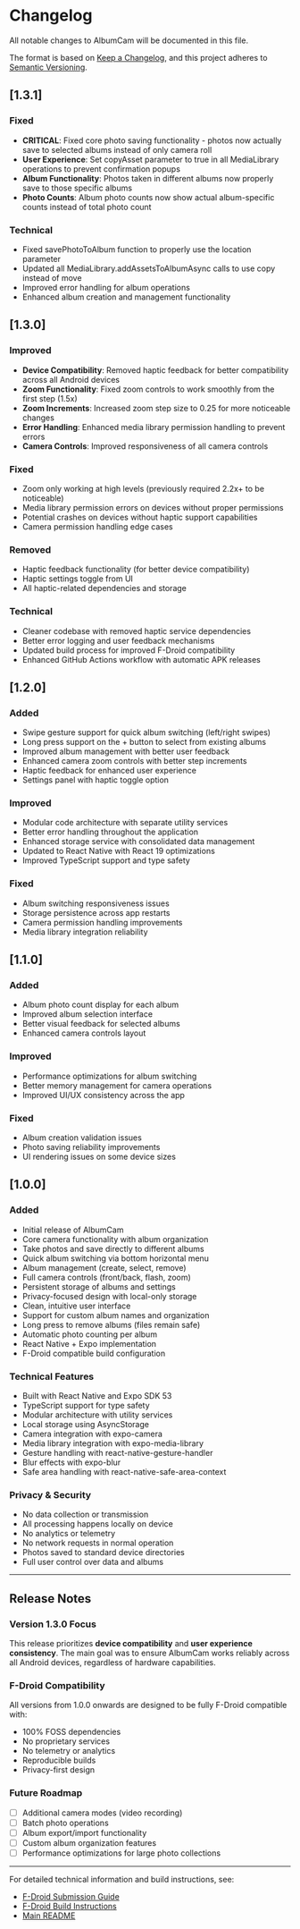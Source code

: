 # Changelog

All notable changes to AlbumCam will be documented in this file.

The format is based on [Keep a Changelog](https://keepachangelog.com/en/1.0.0/),
and this project adheres to [Semantic Versioning](https://semver.org/spec/v2.0.0.html).

## [1.3.1]

### Fixed
- **CRITICAL**: Fixed core photo saving functionality - photos now actually save to selected albums instead of only camera roll
- **User Experience**: Set copyAsset parameter to true in all MediaLibrary operations to prevent confirmation popups
- **Album Functionality**: Photos taken in different albums now properly save to those specific albums
- **Photo Counts**: Album photo counts now show actual album-specific counts instead of total photo count

### Technical
- Fixed savePhotoToAlbum function to properly use the location parameter
- Updated all MediaLibrary.addAssetsToAlbumAsync calls to use copy instead of move
- Improved error handling for album operations
- Enhanced album creation and management functionality

## [1.3.0]

### Improved
- **Device Compatibility**: Removed haptic feedback for better compatibility across all Android devices
- **Zoom Functionality**: Fixed zoom controls to work smoothly from the first step (1.5x)
- **Zoom Increments**: Increased zoom step size to 0.25 for more noticeable changes
- **Error Handling**: Enhanced media library permission handling to prevent errors
- **Camera Controls**: Improved responsiveness of all camera controls

### Fixed
- Zoom only working at high levels (previously required 2.2x+ to be noticeable)
- Media library permission errors on devices without proper permissions
- Potential crashes on devices without haptic support capabilities
- Camera permission handling edge cases

### Removed
- Haptic feedback functionality (for better device compatibility)
- Haptic settings toggle from UI
- All haptic-related dependencies and storage

### Technical
- Cleaner codebase with removed haptic service dependencies
- Better error logging and user feedback mechanisms
- Updated build process for improved F-Droid compatibility
- Enhanced GitHub Actions workflow with automatic APK releases

## [1.2.0]

### Added
- Swipe gesture support for quick album switching (left/right swipes)
- Long press support on the + button to select from existing albums
- Improved album management with better user feedback
- Enhanced camera zoom controls with better step increments
- Haptic feedback for enhanced user experience
- Settings panel with haptic toggle option

### Improved
- Modular code architecture with separate utility services
- Better error handling throughout the application
- Enhanced storage service with consolidated data management
- Updated to React Native with React 19 optimizations
- Improved TypeScript support and type safety

### Fixed
- Album switching responsiveness issues
- Storage persistence across app restarts
- Camera permission handling improvements
- Media library integration reliability

## [1.1.0]

### Added
- Album photo count display for each album
- Improved album selection interface
- Better visual feedback for selected albums
- Enhanced camera controls layout

### Improved
- Performance optimizations for album switching
- Better memory management for camera operations
- Improved UI/UX consistency across the app

### Fixed
- Album creation validation issues
- Photo saving reliability improvements
- UI rendering issues on some device sizes

## [1.0.0]

### Added
- Initial release of AlbumCam
- Core camera functionality with album organization
- Take photos and save directly to different albums
- Quick album switching via bottom horizontal menu
- Album management (create, select, remove)
- Full camera controls (front/back, flash, zoom)
- Persistent storage of albums and settings
- Privacy-focused design with local-only storage
- Clean, intuitive user interface
- Support for custom album names and organization
- Long press to remove albums (files remain safe)
- Automatic photo counting per album
- React Native + Expo implementation
- F-Droid compatible build configuration

### Technical Features
- Built with React Native and Expo SDK 53
- TypeScript support for type safety
- Modular architecture with utility services
- Local storage using AsyncStorage
- Camera integration with expo-camera
- Media library integration with expo-media-library
- Gesture handling with react-native-gesture-handler
- Blur effects with expo-blur
- Safe area handling with react-native-safe-area-context

### Privacy & Security
- No data collection or transmission
- All processing happens locally on device
- No analytics or telemetry
- No network requests in normal operation
- Photos saved to standard device directories
- Full user control over data and albums

---

## Release Notes

### Version 1.3.0 Focus
This release prioritizes **device compatibility** and **user experience consistency**. The main goal was to ensure AlbumCam works reliably across all Android devices, regardless of hardware capabilities.

### F-Droid Compatibility
All versions from 1.0.0 onwards are designed to be fully F-Droid compatible with:
- 100% FOSS dependencies
- No proprietary services
- No telemetry or analytics
- Reproducible builds
- Privacy-first design

### Future Roadmap
- [ ] Additional camera modes (video recording)
- [ ] Batch photo operations
- [ ] Album export/import functionality
- [ ] Custom album organization features
- [ ] Performance optimizations for large photo collections

---

For detailed technical information and build instructions, see:
- [F-Droid Submission Guide](docs/FDROID-SUBMISSION.md)
- [F-Droid Build Instructions](docs/README-FDROID.md)
- [Main README](README.md)
